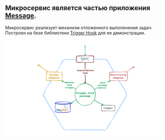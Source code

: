 Микросервис является частью приложения [Message](https://github.com/pvelx/k8s-message-demo).
---
Микросервис реализует механизм отложенного выполенения задач. 
Построен на безе библиотеки [Trigger Hook](https://github.com/pvelx/triggerhook) для ее демонстрации.


![microservice scheme](./scheme.png)